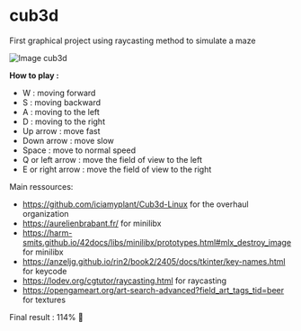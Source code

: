 # cub3d

First graphical project using raycasting method to simulate a maze

![Image cub3d](https://github.com/llescure/cub3d/blob/master/textures/image.png)

**How to play :**
* W : moving forward
* S : moving backward
* A : moving to the left
* D : moving to the right
* Up arrow : move fast
* Down arrow : move slow
* Space : move to normal speed
* Q or left arrow : move the field of view to the left
* E or right arrow : move the field of view to the right

Main ressources:
* https://github.com/iciamyplant/Cub3d-Linux for the overhaul organization
* https://aurelienbrabant.fr/ for minilibx
* https://harm-smits.github.io/42docs/libs/minilibx/prototypes.html#mlx_destroy_image for minilibx
* https://anzeljg.github.io/rin2/book2/2405/docs/tkinter/key-names.html for keycode
* https://lodev.org/cgtutor/raycasting.html for raycasting
* https://opengameart.org/art-search-advanced?field_art_tags_tid=beer for textures

Final result : 114% :100: 

